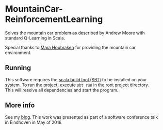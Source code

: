 # MountainCar-ReinforcementLearning
Solves the mountain car problem as described by Andrew Moore with standard Q-Learning in Scala.

Special thanks to [Mara Houbraken](https://nl.linkedin.com/in/mara-houbraken) for providing the mountain car environment. 

## Running
This software requires the [scala build tool (SBT)](http://www.scala-sbt.org/) to be installed on your system. 
To run the project, execute `sbt run` in the root project directory. This will resolve all dependencies and start the program.

## More info
See my [blog](http://www.functionalai.com/). This work was presented as part of a software conference talk in Eindhoven in May of 2018.
